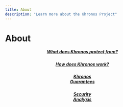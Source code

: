 ```yaml
---
title: About
description: "Learn more about the Khronos Project"
---
```


# About

<div>
  <div class="container">
    <div class="row row-cols-1 row-cols-md-4 g-5">
      <div class="col">
        <div class="card mh-100">
          <div class="card-body">
            <h5 class="card-title" style="text-align: center; margin-top: 5px;"><a href="/about/khronos-protection/">What does Khronos protect from?</a></h5>
              <div class="d-flex justify-content-between align-items-center">
            </div>
          </div>
        </div>
      </div>
      <div class="col">
	    <div class="card mh-100">
          <div class="card-body">
            <h5 class="card-title"  style="text-align: center; margin-top: 5px;"><a href="/about/how-khronos-works/">How does Khronos work?</a></h5>
              <div class="d-flex justify-content-between align-items-center">
			</div>
          </div>
        </div>
      </div>
      <div class="col">
        <div class="card mh-100">
          <div class="card-body">
            <h5 class="card-title" style="text-align: center; margin-top: 5px;"><a href="/about/khronos-guarantees/">Khronos <br>Guarantees</a></h5>
              <div class="d-flex justify-content-between align-items-center">
            </div>
          </div>
        </div>
      </div>
      <div class="col">
        <div class="card mh-100">
          <div class="card-body">
            <h5 class="card-title" style="text-align: center; margin-top: 5px;"><a href="/about/security-analysis/">Security <br>Analysis</a></h5>
              <div class="d-flex justify-content-between align-items-center">
            </div>
          </div>
        </div>
      </div>
    </div>
  </div>
</div>
</br>